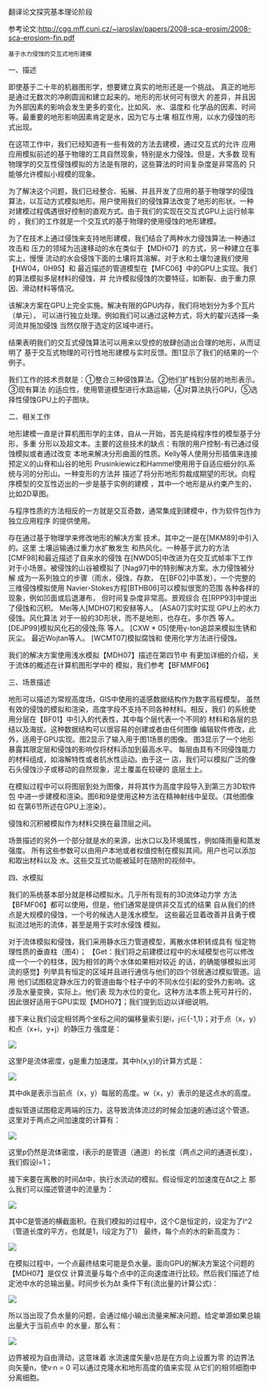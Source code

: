 
翻译论文探究基本理论阶段

参考论文:http://cgg.mff.cuni.cz/~jaroslav/papers/2008-sca-erosim/2008-sca-erosiom-fin.pdf

`基于水力侵蚀的交互式地形建模`

一、描述

即使基于二十年的机器图形学，想要建立真实的地形还是一个挑战。
真正的地形是通过无数次的冲刷圆润和建立起来的。地形的形状何可有很大
的差异，并且因为外部因素的影响会发生更多的变化，比如风、水、温度和
化学品的因素、时间等。最重要的地形影响因素肯定是水，因为它与土壤
相互作用，以水力侵蚀的形式出现。

在这项工作中，我们已经知道有一些有效的方法去建模，通过交互式的允许
应用应用模拟前述的基于物理的工具自然现象，特别是水力侵蚀。但是，大多数
现有物理学的交互性侵蚀模拟的方法是有限的，这些算法的时间复杂度是非常高的
只能够允许模拟小规模的现象。

为了解决这个问题，我们已经整合、拓展、并且开发了应用的基于物理学的侵蚀
算法，以互动方式模拟地形。用户使用我们的侵蚀算法改变了地形的形状。一种
对建模过程偶遇很好控制的直观方式。由于我们的实现在交互式GPU上运行帧率的
，我们的工作就是一个交互式的基于物理的使用侵蚀的地形建模。

为了在技术上通过侵蚀来支持地形建模，我们结合了两种水力侵蚀算法:一种通过攻击和
压力的领域为迅速移动的水在类似于【MDH07】的方式，另一种建立在事实上，慢慢
流动的水会侵蚀下面的土壤将其溶解。对于水和土壤匀速我们使用【HW04，0H95】和
最近描述的管道模型在【MFC06】中的GPU上实现。我们的算法模拟多层材料的侵蚀，并
允许模拟侵蚀的次要特征，如断裂、由于重力原因、滑动材料等情况。

该解决方案在GPU上完全实施。解决有限的GPU内存，我们将地划分为多个瓦片（单元），
可以进行独立处理。例如我们可以通过这种方式，将大的翟兴选择一条河流并施加侵蚀
当然仅限于选定的区域中进行。

结果表明我们的交互式侵蚀算法可以用来以受控的放肆创造出合理的地形，从而证明了
基于交互式物理的可行性地形建模与实时反馈。图1显示了我们的结果的一个例子。

我们工作的技术贡献是：①整合三种侵蚀算法。②他们扩栈到分层的地形表示。③现有算法
的适应性，使用管道模型进行水路运输，④对算法执行GPU，⑤选择性侵蚀GPU上的子图块。

二、相关工作

地形建模一直是计算机图形学的主体，自从一开始，首先是纯程序性的模型基于分形，多重
分形以及超文本。主要的这些技术的缺点：有限的用户控制-有已通过侵蚀模拟或者通过改变
本地来解决分形曲面的性质。Kelly等人使用分形插值来连接预定义的山脊和山谷的地形
Prusinkiewicz和Hammel使用用于自适应细分的L系统与河的分形山。一种变形的方法并
描述了将分形地形剪裁成期望的形状。向程序模型的交互性迈出的一步是基于实例的建模
，其中一个地形是从约束产生的，比如2D草图。

与程序性质的方法相反的一方就是交互奇数，通常集成到建模中，作为软件包作为独立应用程序
的提供使用。

存在通过基于物理学来修改地形的解决方案
技术。其中之一是在[MKM89]中引入的。这里
土壤运输通过重力水扩散发生
和热风化。一种基于武力的方法
[CMF98]和最近描述了自来水的侵蚀
在[NWD05]中改进为在交互式帧率下工作
对于小场景。被侵蚀的山谷被模拟了
[Nag97]中的特别解决方案。水力侵蚀被分解
成为一系列独立的步骤（雨水，侵蚀，存款，
在[BF02]中蒸发）。一个完整的三维侵蚀模拟使用
Navier-Stokes方程[BTHB06]可以模拟很宽的范围
各种各样的现象，例如凹面或后退瀑布，
但时间复杂度非常高。景观综合
在[RPP93]中提出了侵蚀和沉积。
Mei等人[MDH07]和安赫等人。 [ASA07]实时实现
GPU上的水力侵蚀。风化算法
对于一般的3D形状，而不是地形，也存在。多尔西
等人。 [DEJP99]模拟风化石的侵蚀;陈
等人。 [CXW *
05]使用γ-ton追踪来模拟生锈和灰尘。
最近Wojtan等人。 [WCMT07]模拟腐蚀和
使用化学方法进行侵蚀。

我们的解决方案使用浅水模拟【MDH07】描述在第四节中
有更加详细的介绍，关于流体的概述在计算机图形学中的
模拟，我们参考【BFMMF06】

三、场景描述

地形可以描述为常规高度场，GIS中使用的遥感数据结构作为数字高程模型。
虽然有效的侵蚀的模拟和渲染，高度字段不支持不同各种材料。相反，我们
的系统使用分层在【BF01】中引入的代表性，其中每个层代表一个不同的
材料和各层的总结以及海拔。这种数据结构可以很容易的创建或者由任何图像
编辑软件修改，此外，适用于GPU实现。图2显示了输入用于图1场景的图像。
图3显示了一个地形暴露其限定层和侵蚀的影响仅将材料添加到最高水平。
每层由具有不同侵蚀能力的材料组成，如溶解特性或者抗水性运动。由于这一
店，我们可以模拟广泛的像石头侵蚀沙子或移动的自然现象，泥土覆盖在较硬的
底层土上。

在模拟过程中可以将图层到处为图像，并将其作为高度字段导入到第三方3D软件包
中进一步建模和渲染。图6和9是使用这种方法在精神射线中呈现。（其他图像如
在第6节所述在GPU上渲染）。

侵蚀和沉积被模拟作为材料交换在最顶层之间。

场景描述的另外一个部分就是水的来源，出水口以及环境属性，例如降雨量和蒸发强度。
所有这些参数可以由用户本地或者权值控制在模拟其间。用户也可以添加和取出材料以及
水。这些交互式功能被延时在随附的视频中。

四、水模拟

我们的系统基本部分就是移动模拟水。几乎所有现有的3D流体动力学
方法【BFMF06】都可以使用，但是，他们通常是提供非交互式的结果
自从我们的终点是大规模的侵蚀，一个号的候选人是浅水模型。
这些最近显着改善并且勇于模拟流过地形的流体，甚至是用于实时水侵蚀
模拟。

对于流体模拟和侵蚀，我们采用静水压力管道模型，离散水体积转成具有
恒定物理性质的垂直柱（图4）；
【Get：我们将之前建模过程中的水域模型也可以修改成一个一个的柱体，因为相邻的两个水体如果相对较近
的话，的确能够模拟出河流的感觉】列举具有恒定的区域并且进行通信与他们的四个邻居通过模拟管道。运用
他们试图稳定静水压力的管道由每个柱子中的不同水位引起的受外力影响。这涉及水量变换，实际上。他们表
现为水位的变化。这种方法本质上死可并行的，因此很好适用于GPU实现【MDH07】；我们提到后边以详细说明。

接下来让我们设定相邻两个坐标之间的偏移量索引是i，j∈{-1,1}；对于点（x，y）和点（x+i，y+j）的静压力
强度是：

![](https://i.loli.net/2018/06/07/5b1898f135844.png)

这里P是流体密度，g是重力加速度。其中h(x,y)的计算方式是：

![](https://i.loli.net/2018/06/07/5b189ddee33f6.png)

其中dk是表示当前点（x，y）每层的高度。w（x，y）表示的是这点水的高度。

虚拟管道试图稳定两端的压力，这导致流体流过的时候会加速的通过这个管道。
这里对于两点之间加速度的计算有：

![](https://i.loli.net/2018/06/07/5b18a06bb1967.png)

这里p仍然是流体密度，l表示的是管道（通道）的长度（两点之间的通道长度），
我们假设l=1；

接下来要在离散的时间∆t中，执行水流动的模拟。假设恒定的加速度在∆t之上
那么我们可以描述管道中的流量为：

![](https://i.loli.net/2018/06/07/5b18a7ee14957.png)

其中C是管道的横截面积。在我们模拟的过程中，这个C是恒定的，设定为了l^2（管道长度的平方，也就是1，l设定为了1）
最终，每个点的水的新高度为：

![](https://i.loli.net/2018/06/07/5b18a9160df55.png)

在模拟过程中，一个点最终结束可能是负水量。面向GPU的解决方案这个问题的【MDH07】是仅仅
计算流量与每个点中的正向速度进行比较。然后我们描述了给定池中水的总输出量。时间步长为∆t
条件下有(流出量的计算公式)：

![](https://i.loli.net/2018/06/07/5b18ad4e3e605.png)

所以当出现了负水量的问题，会通过缩小输出流量来解决问题。给定单源如果总输出量大于当前点中
的水量，那么有：

![](https://i.loli.net/2018/06/07/5b18ade6d450d.png)

边界被视为自由滑动，这意味着
水流速度矢量v总是在方向上设置为零
的边界法向矢量n，使v·n = 0
可以通过克隆水和地形高度的值来实现
从它们的相邻细胞中分离细胞。












